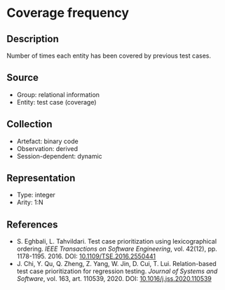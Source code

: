 # Coverage frequency

## Description

Number of times each entity has been covered by previous test cases.

## Source

* Group: relational information
* Entity: test case (coverage)

## Collection

* Artefact: binary code
* Observation: derived
* Session-dependent: dynamic

## Representation

* Type: integer
* Arity: 1:N

## References

* S. Eghbali, L. Tahvildari. Test case prioritization using lexicographical ordering. *IEEE Transactions on Software Engineering*, vol. 42(12), pp. 1178-1195. 2016. DOI: [10.1109/TSE.2016.2550441](https://www.doi.org/10.1109/TSE.2016.2550441)
* J. Chi, Y. Qu, Q. Zheng, Z. Yang, W. Jin, D. Cui, T. Lui. Relation-based test case prioritization for regression testing. *Journal of Systems and Software*, vol. 163, art. 110539, 2020. DOI: [10.1016/j.jss.2020.110539](https://www.doi.org/10.1016/j.jss.2020.110539)
